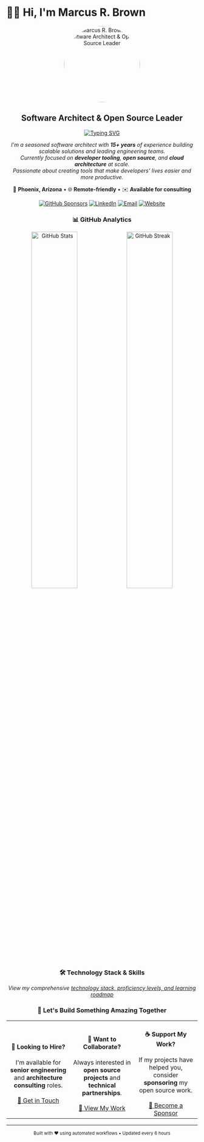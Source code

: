 # 👋🏽 Hi, I'm Marcus R. Brown

<div align="center">

<img src="assets/profile-images/headshot-3757.jpg" alt="Marcus R. Brown - Software Architect & Open Source Leader" width="200" height="200" style="border-radius: 50%;" />

<br/>

## Software Architect & Open Source Leader

[![Typing SVG](https://readme-typing-svg.herokuapp.com?font=Fira+Code&weight=600&size=24&pause=1000&color=58A6FF&center=true&vCenter=true&width=600&lines=Building+scalable+solutions+for+15%2B+years;Open+source+maintainer+%26+contributor;Passionate+about+developer+experience;Creating+tools+that+developers+love)](https://git.io/typing-svg)

</div>

<p align="center">
  <em>
    I'm a seasoned software architect with <strong>15+ years</strong> of experience building scalable solutions and leading engineering teams.<br/>
    Currently focused on <strong>developer tooling</strong>, <strong>open source</strong>, and <strong>cloud architecture</strong> at scale.<br/>
    Passionate about creating tools that make developers' lives easier and more productive.
  </em>
</p>

<div align="center">

📍 **Phoenix, Arizona** • 🌐 **Remote-friendly** • ✉️ **Available for consulting**

[![GitHub Sponsors](https://img.shields.io/github/sponsors/marcusrbrown?style=for-the-badge&logo=github-sponsors&color=EA4AAA)][gh-sponsors] [![LinkedIn](https://img.shields.io/badge/LinkedIn-Connect-0077B5?style=for-the-badge&logo=linkedin)][linkedin] [![Email](https://img.shields.io/badge/Email-Contact-D14836?style=for-the-badge&logo=gmail)][email] [![Website](https://img.shields.io/badge/Portfolio-Visit-4285F4?style=for-the-badge&logo=google-chrome)][website]

</div>

<div align="center">

### 📊 GitHub Analytics

<img width="49%" src="https://github-readme-stats.vercel.app/api?username=marcusrbrown&show_icons=true&theme=github_dark&hide_border=true&count_private=true&include_all_commits=true" alt="GitHub Stats" />
<img width="49%" src="https://github-readme-streak-stats.herokuapp.com/?user=marcusrbrown&theme=github_dark&hide_border=true" alt="GitHub Streak" />

</div>

<div align="center">

### 🛠️ Technology Stack & Skills

_View my comprehensive [technology stack, proficiency levels, and learning roadmap](BADGES.md)_

</div>

<div align="center">

### 🚀 Let's Build Something Amazing Together

<table>
<tr>
<td align="center" width="33%">
  <h4>💼 Looking to Hire?</h4>
  I'm available for <strong>senior engineering</strong> and <strong>architecture consulting</strong> roles.
  <br/><br/>
  <a href="mailto:marcus@marcusrbrown.com?subject=Opportunity">📧 Get in Touch</a>
</td>
<td align="center" width="33%">
  <h4>🤝 Want to Collaborate?</h4>
  Always interested in <strong>open source projects</strong> and <strong>technical partnerships</strong>.
  <br/><br/>
  <a href="https://github.com/marcusrbrown">👥 View My Work</a>
</td>
<td align="center" width="33%">
  <h4>☕ Support My Work?</h4>
  If my projects have helped you, consider <strong>sponsoring</strong> my open source work.
  <br/><br/>
  <a href="https://github.com/sponsors/marcusrbrown">💖 Become a Sponsor</a>
</td>
</tr>
</table>

</div>

---

[gh-sponsors]: https://github.com/sponsors/marcusrbrown "Support Marcus's open source work"
[linkedin]: https://www.linkedin.com/in/marcusrbrown "Connect with Marcus on LinkedIn"
[email]: mailto:marcus@marcusrbrown.com "Email Marcus directly"
[website]: https://marcusrbrown.com "Visit Marcus's portfolio website"

<div align="center">
  <sub>Built with ❤️ using automated workflows • Updated every 6 hours</sub>
</div>
